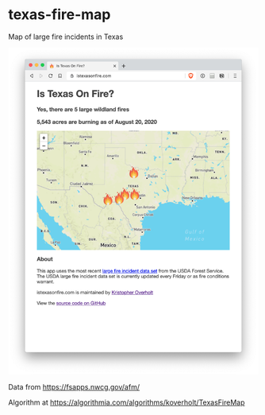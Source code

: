 # texas-fire-map

Map of large fire incidents in Texas

![Texas Fire Map](images/texas-fire-map.png)

Data from https://fsapps.nwcg.gov/afm/

Algorithm at https://algorithmia.com/algorithms/koverholt/TexasFireMap
